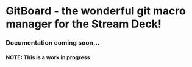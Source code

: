 # GitBoard - the wonderful git macro manager for the Stream Deck!

### Documentation coming soon...

#### NOTE: This is a work in progress
